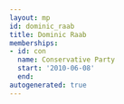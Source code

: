 ```yaml
---
layout: mp
id: dominic_raab
title: Dominic Raab
memberships:
- id: con
  name: Conservative Party
  start: '2010-06-08'
  end: 
autogenerated: true
---
```

